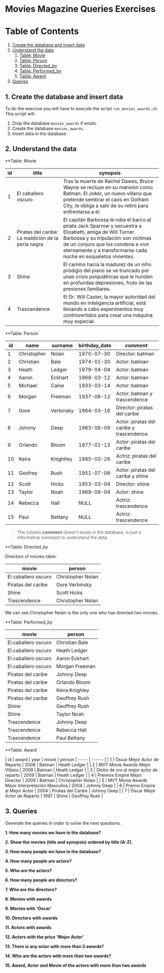 # Movies Magazine Queries Exercises

# Table of Contents
1. [Create the database and insert data](#ddl)
2. [Understand the data](#data)
    1. [Table: Movie](#movie)
    2. [Table: Person](#person)
    3. [Table: Directed_by](#directed_by)
    4. [Table: Performed_by](#performed_by)
    5. [Table: Award](#award)
3. [Queries](#queries)

## 1. Create the database and insert data <a name="ddl"></a>

To do the exercise you will have to execute the script `run_movies_awards.sh`. 
This script will:
1. Drop the database `movies_awards` if exists.
2. Create the database `movies_awards`.
3. Insert data in the database.

## 2. Understand the data <a name="data"></a>

**Table: Movie <a name="movie"></a>

| id | title | synopsis |
| -- | ----- | -------- |
| 1 | El caballero oscuro | Tras la muerte de Rachel Dawes, Bruce Wayne se recluye en su mansión como Batman. El Joker, un nuevo villano que pretende sembrar el caos en Gotham City, le obliga a salir de su retiro para enfrentarse a él. |
| 2 | Piratas del caribe: La maldición de la perla negra | El capitán Barbossa le roba el barco al pirata Jack Sparrow y secuestra a Elizabeth, amiga de Will Turner. Barbossa y su tripulación son víctimas de un conjuro que los condena a vivir eternamente y a transformarse cada noche en esqueletos vivientes. |
| 3 | Shine | El camino hacia la madurez de un niño prodigio del piano se ve truncado por unas crisis psiquiátricas que le hunden en profundas depresiones, fruto de las presiones familiares. |
| 4 | Trascendence | El Dr. Will Caster, la mayor autoridad del mundo en inteligencia artificial, está llevando a cabo experimentos muy controvertidos para crear una máquina muy especial. |


**Table: Person <a name="person"></a>

| id | name | surname | birthday_date | *comment* |
| -- | ---- | ------- | ------------- | ------ |
|1|Christopher|Nolan|1970-07-30| Director: batman |
|2|Christian|Bale|1974-01-30| Actor: batman |
|3|Heath|Ledger|1979-04-04| Actor: batman |
|4|Aaron|Eckhart|1968-03-12|Actor: batman |
|5|Michael|Caine|1933-03-14|Actor: batman |
|6|Morgan|Freeman|1937-06-12|Actor: batman y trascendence |
|7|Gore|Verbinsky|1964-03-16| Director: piratas del caribe |
|8|Johnny|Deep|1963-06-09| Actor: piratas del caribe y trascendence |
|9|Orlando|Bloom|1977-01-13| Actor: piratas del caribe |
|10|Keira|Knightley|1985-03-26| Actriz: piratas del caribe |
|11|Geofrey|Rush|1951-07-06| Actor: piratas del caribe y shine |
|12|Scott|Hicks|1953-03-04| Director: shine |
|13|Taylor|Noah|1969-09-04| Actor: shine |
|14|Rebecca|Hall|NULL| Actriz: trascendence |
|15|Paul|Bettany|NULL| Actriz: trascendence |

> The column **comment** doesn't exists in the database, is just a informative comment to understand the data.

**Table: Directed_by <a name="directed_by"></a>

Directors of movies table:

| movie | person |
| ----- | ------ |
| El caballero oscuro | Christopher Nolan |
| Piratas del caribe |  Gore Verbinsky |
| Shine | Scott Hicks |
| Trascendence | Christopher Nolan |

We can see Christopher Nolan is the only one who has directed two movies.

**Table: Performed_by <a name="performed_by"></a>

| movie | person |
| ----- | ------ |
| El caballero oscuro | Christian Bale |
| El caballero oscuro | Heath Ledger |
| El caballero oscuro | Aaron Eckhart |
| El caballero oscuro | Morgan Freeman |
| Piratas del caribe | Johnny Deep |
| Piratas del caribe | Orlando Bloom |
| Piratas del caribe | Keira Knighley |
| Piratas del caribe | Geoffrey Rush |
| Shine | Geoffrey Rush |
| Shine | Taylor Noah |
| Trascendence | Johnny Deep |
| Trascendence | Rebecca Hall |
| Trascendence | Paul Bettany |

**Table: Award <a name="award"></a>

| id | award | year | movie | person
| ----- | ------ |
| 1 | Óscar Mejor Actor de Reparto | 2008 | Batman | Heath Ledger |
| 2 | MVT Movie Awards Mejor Villano | 2009 | Batman | Heath Ledger |
| 3 | Globo de oro al mejor actor de reparto | 2009 | Batman | Heath Ledger |
| 4 | Premios Empire Mejor Director | 2009 | Batman | Christopher Nolan |
| 5 | MVT Movie Awards Mejor Interpretación Masculina | 2004 | Johnny Deep |
| 6 | Premio Empire al Mejor Actor | 2004 | Piratas del Caribe | Johnny Deep |
| 7 | Óscar Mejor Actor de Reparto | 1997 | Shine | Geoffrey Rush |


## 3. Queries <a name="queries"></a>

Generate the queries in order to solve the next questions.

**1. How many movies we have in the database?**

**2. Show the movies (title and synopsis) ordered by title (A-Z).**

**3. How many people we have in the database?**

**4. How many people are actors?**

**5. Who are the actors?**

**6. How many people are directors?**

**7. Who are the directors?**

**8. Movies with awards**

**9. Movies with 'Óscar'**

**10. Directors with awards**

**11. Actors with awards**

**12. Actors with the price 'Mejor Actor'**

**13. There is any actor with more than 2 awards?**

**14. Who are the actors with more than two awards?**

**15. Award, Actor and Movie of the actors with more than two awards**


